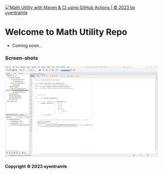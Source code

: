 [![Math Utility with Maven & CI using GitHub Actions | © 2023 by uyentramle](https://github.com/uyentramle/math-util-mvn/actions/workflows/math-util-ci.yml/badge.svg)](https://github.com/uyentramle/math-util-mvn/actions/workflows/math-util-ci.yml)

# Welcome to Math Utility Repo

* Coming soon...

### Screen-shots
![DDT Source](https://github.com/uyentramle/math-util-mvn/blob/main/screenshots/DDTSource.png)


#### Copyright &#169; 2023 uyentramle